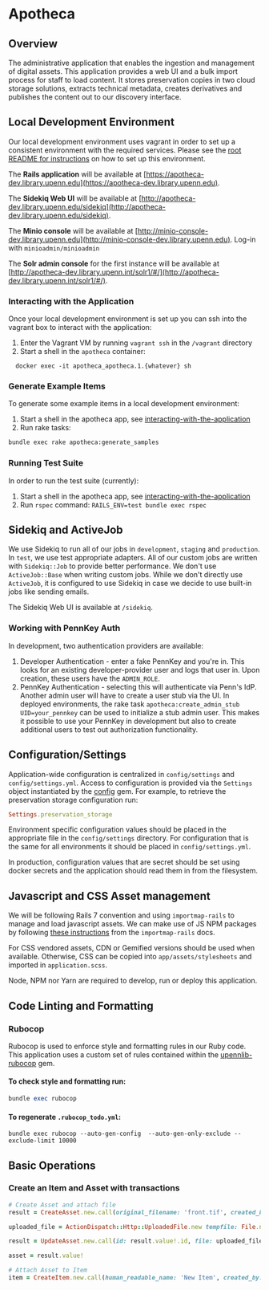 # Apotheca

## Overview
The administrative application that enables the ingestion and management of digital assets. This application provides a web UI and a bulk import process for staff to load content. It stores preservation copies in two cloud storage solutions, extracts technical metadata, creates derivatives and publishes the content out to our discovery interface.

## Local Development Environment

Our local development environment uses vagrant in order to set up a consistent environment with the required services. Please see the [root README for instructions](../README.md#development)  on how to set up this environment.

The **Rails application** will be available at [https://apotheca-dev.library.upenn.edu](https://apotheca-dev.library.upenn.edu).

The **Sidekiq Web UI** will be available at [http://apotheca-dev.library.upenn.edu/sidekiq](http://apotheca-dev.library.upenn.edu/sidekiq).

The **Minio console** will be available at [http://minio-console-dev.library.upenn.edu](http://minio-console-dev.library.upenn.edu). Log-in with `minioadmin/minioadmin`

The **Solr admin console** for the first instance will be available at [http://apotheca-dev.library.upenn.int/solr1/#/](http://apotheca-dev.library.upenn.int/solr1/#/).

### Interacting with the Application

Once your local development environment is set up you can ssh into the vagrant box to interact with the application:

1. Enter the Vagrant VM by running `vagrant ssh` in the `/vagrant` directory
2. Start a shell in the `apotheca` container:
```
  docker exec -it apotheca_apotheca.1.{whatever} sh
```

### Generate Example Items

To generate some example items in a local development environment:

1. Start a shell in the apotheca app, see [interacting-with-the-application](#interacting-with-the-application)
2. Run rake tasks:
```bash
bundle exec rake apotheca:generate_samples
```

### Running Test Suite

In order to run the test suite (currently):

1. Start a shell in the apotheca app, see [interacting-with-the-application](#interacting-with-the-application)
2. Run `rspec` command: `RAILS_ENV=test bundle exec rspec`

## Sidekiq and ActiveJob
We use Sidekiq to run all of our jobs in `development`, `staging` and `production`. In `test`, we use test appropriate adapters. All of our custom jobs are written with `Sidekiq::Job` to provide better performance. We don't use `ActiveJob::Base` when writing custom jobs. While we don't directly use `ActiveJob`, it is configured to use Sidekiq in case we decide to use built-in jobs like sending emails.

The Sidekiq Web UI is available at `/sidekiq`.

### Working with PennKey Auth

In development, two authentication providers are available:
1. Developer Authentication - enter a fake PennKey and you're in. This looks for an existing developer-provider user and logs that user in. Upon creation, these users have the `ADMIN_ROLE`.
2. PennKey Authentication - selecting this will authenticate via Penn's IdP. Another admin user will have to create a user stub via the UI. In deployed environments, the rake task `apotheca:create_admin_stub UID=your_pennkey` can be used to initialize a stub admin user.
This makes it possible to use your PennKey in development but also to create additional users to test out authorization functionality.

## Configuration/Settings
Application-wide configuration is centralized in `config/settings` and `config/settings.yml`. Access to configuration is provided via the `Settings` object instantiated by the [config](https://github.com/rubyconfig/config) gem. For example, to retrieve the preservation storage configuration run:

```ruby
Settings.preservation_storage
```

Environment specific configuration values should be placed in the appropriate file in the `config/settings` directory. For configuration that is the same for all environments it should be placed in `config/settings.yml`.

In production, configuration values that are secret should be set using docker secrets and the application should read them in from the filesystem.

## Javascript and CSS Asset management
We will be following Rails 7 convention and using `importmap-rails` to manage and load javascript assets. We can make use of JS NPM packages by following [these instructions](https://github.com/rails/importmap-rails#using-npm-packages-via-javascript-cdns) from the `importmap-rails` docs.

For CSS vendored assets, CDN or Gemified versions should be used when available. Otherwise, CSS can be copied into `app/assets/stylesheets` and imported in `application.scss`.

Node, NPM nor Yarn are required to develop, run or deploy this application.

## Code Linting and Formatting
### Rubocop
Rubocop is used to enforce style and formatting rules in our Ruby code. This application uses a custom set of rules contained within the [upennlib-rubocop](https://gitlab.library.upenn.edu/cgalarza/upennlib-rubocop) gem.

#### To check style and formatting run:
```ruby
bundle exec rubocop
```

#### To regenerate `.rubocop_todo.yml`:
```shell
bundle exec rubocop --auto-gen-config  --auto-gen-only-exclude --exclude-limit 10000
```

## Basic Operations
### Create an Item and Asset with transactions

```ruby
# Create Asset and attach file
result = CreateAsset.new.call(original_filename: 'front.tif', created_by: 'admin@library.upenn.edu')

uploaded_file = ActionDispatch::Http::UploadedFile.new tempfile: File.new(Rails.root.join('spec', 'fixtures', 'files', 'trade_card', 'original', 'front.tif')), filename: 'front.tif', type: 'image/tiff'

result = UpdateAsset.new.call(id: result.value!.id, file: uploaded_file, updated_by: 'admin@library.upenn.edu')

asset = result.value!

# Attach Asset to Item
item = CreateItem.new.call(human_readable_name: 'New Item', created_by: 'admin@library.upenn.edu', descriptive_metadata: { title: ['Best Item'] }, structural_metadata: { arranged_asset_ids: [asset.id]}, asset_ids: [asset.id])
```
